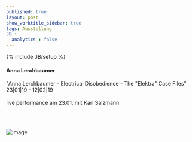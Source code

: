 ```yaml
---
published: true
layout: post
show_worktitle_sidebar: true
tags: Ausstellung
JB :
  analytics : false
---
```


{% include JB/setup %}




<p>
<h4>Anna Lerchbaumer</h4>
"Anna Lerchbaumer - Electrical Disobedience - The "Elektra" Case Files"<br />
23|01|19 - 12|02|19
<br /><br />
live performance am 23.01. mit Karl Salzmann

<br /><br />
</p><p>
<img src="{{ site.url }}/images/anna_exhib.jpg" alt="image">
</p>